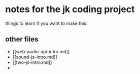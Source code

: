 # notes for the jk coding project

things to learn if you want to make this:

## other files

* [[web-audio-api-intro.md]]
* [[sound-js-intro.md]]
* [[two-js-intro.md]]
* 